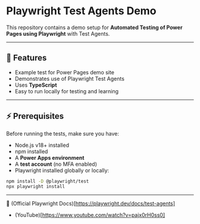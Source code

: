 # Playwright Test Agents Demo

This repository contains a demo setup for **Automated Testing of Power Pages using Playwright** with Test Agents. 

---

## 📖 Features

- Example test for Power Pages demo site
- Demonstrates use of Playwright Test Agents
- Uses **TypeScript** 
- Easy to run locally for testing and learning

---

## ⚡ Prerequisites

Before running the tests, make sure you have:

- Node.js v18+ installed
- npm installed
- A **Power Apps environment**
- A **test account** (no MFA enabled)
- Playwright installed globally or locally:

```bash
npm install -D @playwright/test
npx playwright install
```


---

📖 (Official Playwright Docs)[https://playwright.dev/docs/test-agents]

- (YouTube)[https://www.youtube.com/watch?v=pajx0rH0ss0]

